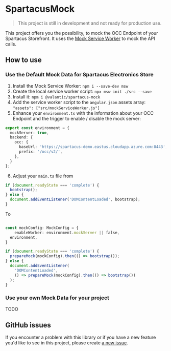 # SpartacusMock

> This project is still in development and not ready for production use.

This project offers you the possibility, to mock the OCC Endpoint of your Spartacus Storefront. It uses the [Mock Service Worker](https://mswjs.io/) to mock the API calls.

## How to use

### Use the Default Mock Data for Spartacus Electronics Store 

1. Install the Mock Service Worker: `npm i --save-dev msw`
2. Create the local service worker script: `npx msw init ./src --save`
3. Install it: `npm i @valantic/spartacus-mock`
4. Add the service worker script to the `angular.json` assets array: `"assets": ["src/mockServiceWorker.js"]`
5. Enhance your `environment.ts` with the information about your OCC Endpoint and the trigger to enable / disable the mock server:
```ts
export const environment = {
  mockServer: true,
  backend: {
    occ: {
      baseUrl: 'https://spartacus-demo.eastus.cloudapp.azure.com:8443',
      prefix: '/occ/v2/',
    },
  }
};
```

6. Adjust your `main.ts` file from

```ts
if (document.readyState === 'complete') {
  bootstrap();
} else {
  document.addEventListener('DOMContentLoaded', bootstrap);
}

```

To

```ts

const mockConfig: MockConfig = {
	enableWorker: environment.mockServer || false,
  environment,
}

if (document.readyState === 'complete') {
  prepareMock(mockConfig).then(() => bootstrap());
} else {
  document.addEventListener(
    'DOMContentLoaded',
    () => prepareMock(mockConfig).then(() => bootstrap())
  );
}
```

### Use your own Mock Data for your project

TODO

## GitHub issues

If you encounter a problem with this library or if you have a new feature you'd like to see in this project,
please create [a new issue](https://github.com/valantic/spartacus-mock/issues/new/choose).
